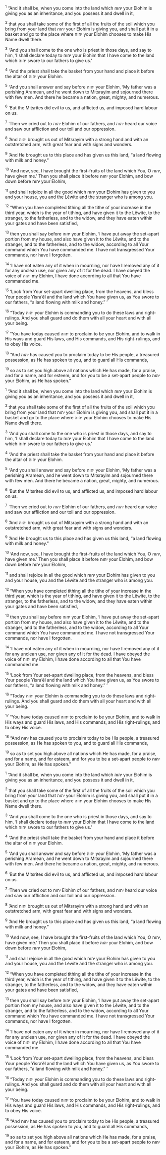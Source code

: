 <sup>1</sup> “And it shall be, when you come into the land which יהוה your Elohim is giving you as an inheritance, and you possess it and dwell in it,

<sup>2</sup> that you shall take some of the first of all the fruits of the soil which you bring from your land that יהוה your Elohim is giving you, and shall put it in a basket and go to the place where יהוה your Elohim chooses to make His Name dwell there.

<sup>3</sup> “And you shall come to the one who is priest in those days, and say to him, ‘I shall declare today to יהוה your Elohim that I have come to the land which יהוה swore to our fathers to give us.’

<sup>4</sup> “And the priest shall take the basket from your hand and place it before the altar of יהוה your Elohim.

<sup>5</sup> “And you shall answer and say before יהוה your Elohim, ‘My father was a perishing Aramean, and he went down to Mitsrayim and sojourned there with few men. And there he became a nation, great, mighty, and numerous.

<sup>6</sup> ‘But the Mitsrites did evil to us, and afflicted us, and imposed hard labour on us.

<sup>7</sup> ‘Then we cried out to יהוה Elohim of our fathers, and יהוה heard our voice and saw our affliction and our toil and our oppression.

<sup>8</sup> ‘And יהוה brought us out of Mitsrayim with a strong hand and with an outstretched arm, with great fear and with signs and wonders.

<sup>9</sup> ‘And He brought us to this place and has given us this land, “a land flowing with milk and honey.”

<sup>10</sup> ‘And now, see, I have brought the first-fruits of the land which You, O יהוה, have given me.’ Then you shall place it before יהוה your Elohim, and bow down before יהוה your Elohim,

<sup>11</sup> and shall rejoice in all the good which יהוה your Elohim has given to you and your house, you and the Lĕwite and the stranger who is among you.

<sup>12</sup> “When you have completed tithing all the tithe of your increase in the third year, which is the year of tithing, and have given it to the Lĕwite, to the stranger, to the fatherless, and to the widow, and they have eaten within your gates and have been satisfied,

<sup>13</sup> then you shall say before יהוה your Elohim, ‘I have put away the set-apart portion from my house, and also have given it to the Lĕwite, and to the stranger, and to the fatherless, and to the widow, according to all Your command which You have commanded me. I have not transgressed Your commands, nor have I forgotten.

<sup>14</sup> ‘I have not eaten any of it when in mourning, nor have I removed any of it for any unclean use, nor given any of it for the dead. I have obeyed the voice of יהוה my Elohim, I have done according to all that You have commanded me.

<sup>15</sup> ‘Look from Your set-apart dwelling place, from the heavens, and bless Your people Yisra’ĕl and the land which You have given us, as You swore to our fathers, “a land flowing with milk and honey.” ’

<sup>16</sup> “Today יהוה your Elohim is commanding you to do these laws and right-rulings. And you shall guard and do them with all your heart and with all your being.

<sup>17</sup> “You have today caused יהוה to proclaim to be your Elohim, and to walk in His ways and guard His laws, and His commands, and His right-rulings, and to obey His voice.

<sup>18</sup> “And יהוה has caused you to proclaim today to be His people, a treasured possession, as He has spoken to you, and to guard all His commands,

<sup>19</sup> so as to set you high above all nations which He has made, for a praise, and for a name, and for esteem, and for you to be a set-apart people to יהוה your Elohim, as He has spoken.”

<sup>1</sup> “And it shall be, when you come into the land which יהוה your Elohim is giving you as an inheritance, and you possess it and dwell in it,

<sup>2</sup> that you shall take some of the first of all the fruits of the soil which you bring from your land that יהוה your Elohim is giving you, and shall put it in a basket and go to the place where יהוה your Elohim chooses to make His Name dwell there.

<sup>3</sup> “And you shall come to the one who is priest in those days, and say to him, ‘I shall declare today to יהוה your Elohim that I have come to the land which יהוה swore to our fathers to give us.’

<sup>4</sup> “And the priest shall take the basket from your hand and place it before the altar of יהוה your Elohim.

<sup>5</sup> “And you shall answer and say before יהוה your Elohim, ‘My father was a perishing Aramean, and he went down to Mitsrayim and sojourned there with few men. And there he became a nation, great, mighty, and numerous.

<sup>6</sup> ‘But the Mitsrites did evil to us, and afflicted us, and imposed hard labour on us.

<sup>7</sup> ‘Then we cried out to יהוה Elohim of our fathers, and יהוה heard our voice and saw our affliction and our toil and our oppression.

<sup>8</sup> ‘And יהוה brought us out of Mitsrayim with a strong hand and with an outstretched arm, with great fear and with signs and wonders.

<sup>9</sup> ‘And He brought us to this place and has given us this land, “a land flowing with milk and honey.”

<sup>10</sup> ‘And now, see, I have brought the first-fruits of the land which You, O יהוה, have given me.’ Then you shall place it before יהוה your Elohim, and bow down before יהוה your Elohim,

<sup>11</sup> and shall rejoice in all the good which יהוה your Elohim has given to you and your house, you and the Lĕwite and the stranger who is among you.

<sup>12</sup> “When you have completed tithing all the tithe of your increase in the third year, which is the year of tithing, and have given it to the Lĕwite, to the stranger, to the fatherless, and to the widow, and they have eaten within your gates and have been satisfied,

<sup>13</sup> then you shall say before יהוה your Elohim, ‘I have put away the set-apart portion from my house, and also have given it to the Lĕwite, and to the stranger, and to the fatherless, and to the widow, according to all Your command which You have commanded me. I have not transgressed Your commands, nor have I forgotten.

<sup>14</sup> ‘I have not eaten any of it when in mourning, nor have I removed any of it for any unclean use, nor given any of it for the dead. I have obeyed the voice of יהוה my Elohim, I have done according to all that You have commanded me.

<sup>15</sup> ‘Look from Your set-apart dwelling place, from the heavens, and bless Your people Yisra’ĕl and the land which You have given us, as You swore to our fathers, “a land flowing with milk and honey.” ’

<sup>16</sup> “Today יהוה your Elohim is commanding you to do these laws and right-rulings. And you shall guard and do them with all your heart and with all your being.

<sup>17</sup> “You have today caused יהוה to proclaim to be your Elohim, and to walk in His ways and guard His laws, and His commands, and His right-rulings, and to obey His voice.

<sup>18</sup> “And יהוה has caused you to proclaim today to be His people, a treasured possession, as He has spoken to you, and to guard all His commands,

<sup>19</sup> so as to set you high above all nations which He has made, for a praise, and for a name, and for esteem, and for you to be a set-apart people to יהוה your Elohim, as He has spoken.”

<sup>1</sup> “And it shall be, when you come into the land which יהוה your Elohim is giving you as an inheritance, and you possess it and dwell in it,

<sup>2</sup> that you shall take some of the first of all the fruits of the soil which you bring from your land that יהוה your Elohim is giving you, and shall put it in a basket and go to the place where יהוה your Elohim chooses to make His Name dwell there.

<sup>3</sup> “And you shall come to the one who is priest in those days, and say to him, ‘I shall declare today to יהוה your Elohim that I have come to the land which יהוה swore to our fathers to give us.’

<sup>4</sup> “And the priest shall take the basket from your hand and place it before the altar of יהוה your Elohim.

<sup>5</sup> “And you shall answer and say before יהוה your Elohim, ‘My father was a perishing Aramean, and he went down to Mitsrayim and sojourned there with few men. And there he became a nation, great, mighty, and numerous.

<sup>6</sup> ‘But the Mitsrites did evil to us, and afflicted us, and imposed hard labour on us.

<sup>7</sup> ‘Then we cried out to יהוה Elohim of our fathers, and יהוה heard our voice and saw our affliction and our toil and our oppression.

<sup>8</sup> ‘And יהוה brought us out of Mitsrayim with a strong hand and with an outstretched arm, with great fear and with signs and wonders.

<sup>9</sup> ‘And He brought us to this place and has given us this land, “a land flowing with milk and honey.”

<sup>10</sup> ‘And now, see, I have brought the first-fruits of the land which You, O יהוה, have given me.’ Then you shall place it before יהוה your Elohim, and bow down before יהוה your Elohim,

<sup>11</sup> and shall rejoice in all the good which יהוה your Elohim has given to you and your house, you and the Lĕwite and the stranger who is among you.

<sup>12</sup> “When you have completed tithing all the tithe of your increase in the third year, which is the year of tithing, and have given it to the Lĕwite, to the stranger, to the fatherless, and to the widow, and they have eaten within your gates and have been satisfied,

<sup>13</sup> then you shall say before יהוה your Elohim, ‘I have put away the set-apart portion from my house, and also have given it to the Lĕwite, and to the stranger, and to the fatherless, and to the widow, according to all Your command which You have commanded me. I have not transgressed Your commands, nor have I forgotten.

<sup>14</sup> ‘I have not eaten any of it when in mourning, nor have I removed any of it for any unclean use, nor given any of it for the dead. I have obeyed the voice of יהוה my Elohim, I have done according to all that You have commanded me.

<sup>15</sup> ‘Look from Your set-apart dwelling place, from the heavens, and bless Your people Yisra’ĕl and the land which You have given us, as You swore to our fathers, “a land flowing with milk and honey.” ’

<sup>16</sup> “Today יהוה your Elohim is commanding you to do these laws and right-rulings. And you shall guard and do them with all your heart and with all your being.

<sup>17</sup> “You have today caused יהוה to proclaim to be your Elohim, and to walk in His ways and guard His laws, and His commands, and His right-rulings, and to obey His voice.

<sup>18</sup> “And יהוה has caused you to proclaim today to be His people, a treasured possession, as He has spoken to you, and to guard all His commands,

<sup>19</sup> so as to set you high above all nations which He has made, for a praise, and for a name, and for esteem, and for you to be a set-apart people to יהוה your Elohim, as He has spoken.”

